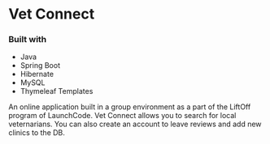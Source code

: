 #  Vet Connect

### Built with 
- Java
- Spring Boot
- Hibernate
- MySQL
- Thymeleaf Templates

An online application built in a group environment as a part of the LiftOff program of LaunchCode. Vet Connect allows you to search for local veternarians. You can also create an account to leave reviews and add new clinics to the DB.
